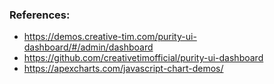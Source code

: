### References:
- https://demos.creative-tim.com/purity-ui-dashboard/#/admin/dashboard
- https://github.com/creativetimofficial/purity-ui-dashboard
- https://apexcharts.com/javascript-chart-demos/

